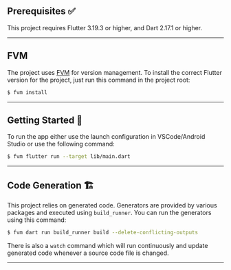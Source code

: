 ## Prerequisites ✅

This project requires Flutter 3.19.3 or higher, and Dart 2.17.1 or higher.

---

## FVM

The project uses [FVM](https://fvm.app/) for version management. To install the correct Flutter version for the project, just run this command in the project root:

```bash
$ fvm install
```

---

## Getting Started 🚀

To run the app either use the launch configuration in VSCode/Android Studio or use the following command:

```sh
$ fvm flutter run --target lib/main.dart
```
---

## Code Generation 🏗️

This project relies on generated code. Generators are provided by various packages and executed using `build_runner`. You can run the generators using this command:

```sh
$ fvm dart run build_runner build --delete-conflicting-outputs
```

There is also a `watch` command which will run continuously and update generated code whenever a source code file is changed.

---